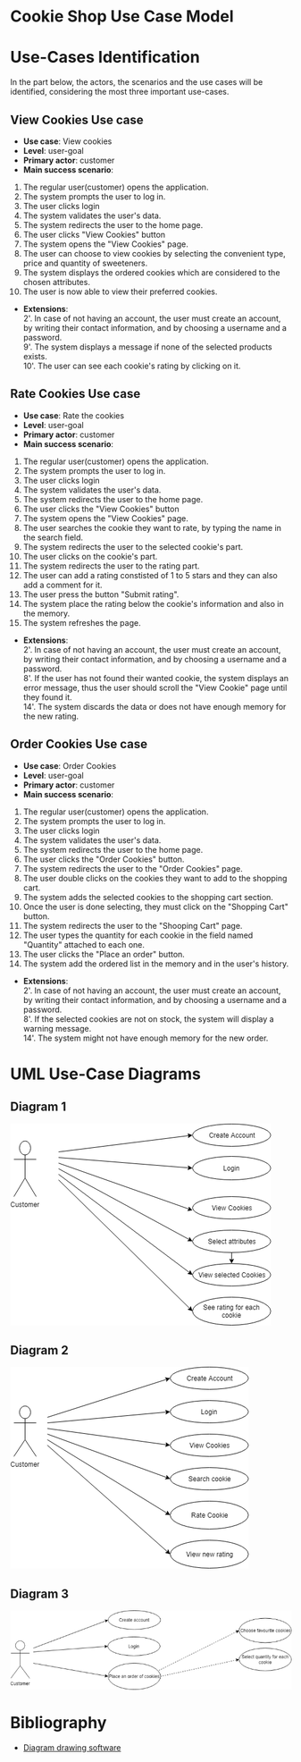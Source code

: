 # Cookie Shop Use Case Model

# Use-Cases Identification
In the part below, the actors, the scenarios and the use cases will be identified, considering the most three important use-cases.

## View Cookies Use case
* **Use case**: View cookies
* **Level**: user-goal
* **Primary actor**: customer
* **Main success scenario**: 
1. The regular user(customer) opens the application.
2. The system prompts the user to log in.
3. The user clicks login
4. The system validates the user's data.
5. The system redirects the user to the home page.
6. The user clicks "View Cookies" button
7. The system opens the "View Cookies" page.
8. The user can choose to view cookies by selecting the convenient type, price and quantity of sweeteners.
9. The system displays the ordered cookies which are considered to the chosen attributes.
10. The user is now able to view their preferred cookies. 
 * **Extensions**:</br>
2'. In case of not having an account, the user must create an account, by writing their contact information, and by choosing a username and a password.</br>
9'. The system displays a message if none of the selected products exists.</br>
10'. The user can see each cookie's rating by clicking on it.

## Rate Cookies Use case
* **Use case**: Rate the cookies
* **Level**: user-goal
* **Primary actor**: customer
* **Main success scenario**:
1. The regular user(customer) opens the application.
2. The system prompts the user to log in.
3. The user clicks login
4. The system validates the user's data.
5. The system redirects the user to the home page.
6. The user clicks the "View Cookies" button
7. The system opens the "View Cookies" page.
8. The user searches the cookie they want to rate, by typing the name in the search field.
9. The system redirects the user to the selected cookie's part.
10. The user clicks on the cookie's part.
11. The system redirects the user to the rating part.
12. The user can add a rating constisted of 1 to 5 stars and they can also add a comment for it.
13. The user press the button "Submit rating".
14. The system place the rating below the cookie's information and also in the memory.
15. The system refreshes the page. 
* **Extensions**: </br>
2'. In case of not having an account, the user must create an account, by writing their contact information, and by choosing a username and a password.</br>
8'. If the user has not found their wanted cookie, the system displays an error message, thus the user should scroll the "View Cookie" page until they found it. </br>
14'. The system discards the data or does not have enough memory for the new rating.

## Order Cookies Use case
* **Use case**: Order Cookies
* **Level**: user-goal
* **Primary actor**: customer
* **Main success scenario**:
1. The regular user(customer) opens the application.
2. The system prompts the user to log in.
3. The user clicks login
4. The system validates the user's data.
5. The system redirects the user to the home page.
6. The user clicks the "Order Cookies" button.
7. The system redirects the user to the "Order Cookies" page.
8. The user double clicks on the cookies they want to add to the shopping cart.
9. The system adds the selected cookies to the shopping cart section. 
10. Once the user is done selecting, they must click on the "Shopping Cart" button.
11. The system redirects the user to the "Shooping Cart" page.
12. The user types the quantity for each cookie in the field named "Quantity" attached to each one. 
13. The user clicks the "Place an order" button.
14. The system add the ordered list in the memory and in the user's history.
* **Extensions**:</br>
2'. In case of not having an account, the user must create an account, by writing their contact information, and by choosing a username and a password.</br>
8'. If the selected cookies are not on stock, the system will display a warning message.</br>
14'. The system might not have enough memory for the new order.

<!--## Use case 4
* **Use case**: use case goal
* **Level**: one of: summary level, user-goal level, sub-function
* **Primary actor**: a role name for the actor who initiates the use case>
* **Main success scenario**: the steps of the main success scenario from trigger to goal delivery
* **Extensions**: alternate scenarios of success or failure-->

# UML Use-Case Diagrams

## Diagram 1
![viewCookiesUML](images/viewCookiesUML.png)

## Diagram 2
![rateCookiesUML](images/rateCookiesUML.png)

## Diagram 3
![orderCookiesUML](images/orderCookiesUML.png)

<!--## Diagram 4
![diagram2](images/diagram2.png)-->

# Bibliography

<!--* [Online diagram drawing software](https://yuml.me/) ([Samples](https://yuml.me/diagram/nofunky/usecase/samples))-->
* [Diagram drawing software](https://www.draw.io)
